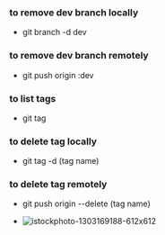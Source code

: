 ### to remove dev branch locally 
- git branch -d dev
### to remove dev branch remotely 
- git push origin :dev

### to list tags  
- git tag


### to delete tag locally 
- git tag -d (tag name)
### to delete tag remotely
- git push origin --delete (tag name)

- ![istockphoto-1303169188-612x612](https://user-images.githubusercontent.com/101838529/204593642-7cb8522a-0a15-4a8d-bf3c-d2bee1ab645d.jpg)
